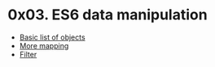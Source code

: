 # 0x03. ES6 data manipulation

* [Basic list of objects](./0-get_list_students.js)
* [More mapping](./1-get_list_student_ids.js)
* [Filter](./2-get_students_by_loc.js)
